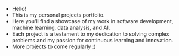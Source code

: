 - Hello!
- This is my personal projects portfolio.
- Here you'll find a showcase of my work in software development, machine learning, data analysis, and AI.
- Each project is a testament to my dedication to solving complex problems and my passion for continuous learning and innovation.
- More projects to come regularly :)
